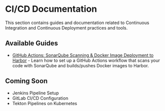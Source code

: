 # CI/CD Documentation

This section contains guides and documentation related to Continuous Integration and Continuous Deployment practices and tools.

## Available Guides

- [GitHub Actions: SonarQube Scanning & Docker Image Deployment to Harbor](github-actions-sonarqube-docker.md) - Learn how to set up a GitHub Actions workflow that scans your code with SonarQube and builds/pushes Docker images to Harbor.

## Coming Soon

- Jenkins Pipeline Setup
- GitLab CI/CD Configuration
- Tekton Pipelines on Kubernetes
